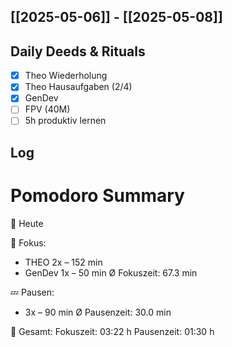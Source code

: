 ## [[2025-05-06]] - [[2025-05-08]]

## Daily Deeds & Rituals
- [x] Theo Wiederholung
- [x] Theo Hausaufgaben (2/4)
- [x] GenDev 
- [ ] FPV (40M)
- [ ] 5h produktiv lernen

## Log
# Pomodoro Summary

📅 Heute

🍅 Fokus:
- THEO        2x – 152 min
- GenDev      1x – 50 min
Ø Fokuszeit: 67.3 min

💤 Pausen:
- 3x – 90 min
Ø Pausenzeit: 30.0 min

🧠 Gesamt:
Fokuszeit:  03:22 h
Pausenzeit: 01:30 h

